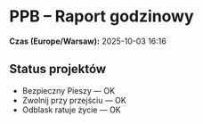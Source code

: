 # PPB – Raport godzinowy
**Czas (Europe/Warsaw):** 2025-10-03 16:16

## Status projektów
- Bezpieczny Pieszy — OK
- Zwolnij przy przejściu — OK
- Odblask ratuje życie — OK

